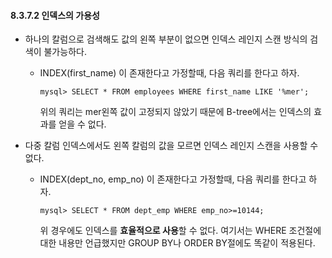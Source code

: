 #### 8.3.7.2 인덱스의 가용성

- 하나의 칼럼으로 검색해도 값의 왼쪽 부분이 없으면 인덱스 레인지 스캔 방식의 검색이 불가능하다.

  - INDEX(first_name) 이 존재한다고 가정할때, 다음 쿼리를 한다고 하자.

    ``` mysql
    mysql> SELECT * FROM employees WHERE first_name LIKE '%mer';
    ```

    위의 쿼리는 mer왼쪽 값이 고정되지 않았기 때문에 B-tree에서는 인덱스의 효과를 얻을 수 없다.

- 다중 칼럼 인덱스에서도 왼쪽 칼럼의 값을 모르면 인덱스 레인지 스캔을 사용할 수 없다.

  - INDEX(dept_no, emp_no) 이 존재한다고 가정할때, 다음 쿼리를 한다고 하자.

    ```mysql
    mysql> SELECT * FROM dept_emp WHERE emp_no>=10144;
    ```

    위 경우에도 인덱스를 **효율적으로 사용**할 수 없다. 여기서는 WHERE 조건절에 대한 내용만 언급했지만 GROUP BY나 ORDER BY절에도 똑같이 적용된다.